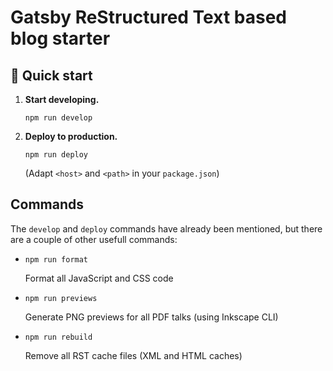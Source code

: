 # Gatsby ReStructured Text based blog starter

## 🚀 Quick start

1.  **Start developing.**

    ```shell
    npm run develop
    ```

2.  **Deploy to production.**

    ```shell
    npm run deploy
    ```

    (Adapt `<host>` and `<path>` in your `package.json`)

## Commands

The `develop` and `deploy` commands have already been mentioned, but there are
a couple of other usefull commands:

*   `npm run format`

    Format all JavaScript and CSS code

*   `npm run previews`

    Generate PNG previews for all PDF talks (using Inkscape CLI)

*   `npm run rebuild`

    Remove all RST cache files (XML and HTML caches)
